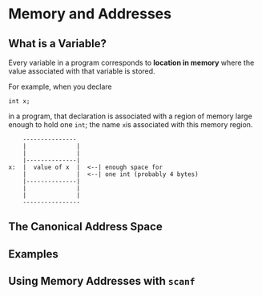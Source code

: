 # Memory and Addresses

## What is a Variable?

Every variable in a program corresponds to **location in memory** where the value associated with that variable is stored.

For example, when you declare

```
int x;
```

in a program, that declaration is associated with a region of memory large enough to hold one `int`; the name `x`is associated with this memory region.

```
    ---------------
    |              |
    |              |
    |--------------|  
x:  |  value of x  |  <--| enough space for
    |              |  <--| one int (probably 4 bytes)
    |--------------|  
    |              |
    |              |
    ----------------
```

## The Canonical Address Space

## Examples

## Using Memory Addresses with `scanf`
